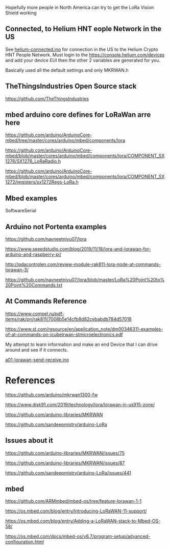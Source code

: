 Hopefully more people in North America can try to get the LoRa Vision Shield working


 ## Connected, to Helium HNT eople Network in the US
 
See [helium-connected.ino](helium-connected.ino) for connection in the US to the Helium Crypto HNT People Network. 
Must login to the https://console.helium.com/devices  and add your device EUI then the other 2 variables are generated for you.

Basically used all the default settings and only MKRWAN.h 


## TheThingsIndustries Open Source stack

https://github.com/TheThingsIndustries





## mbed arduino core defines for LoRaWan arre here

https://github.com/arduino/ArduinoCore-mbed/tree/master/cores/arduino/mbed/components/lora

https://github.com/arduino/ArduinoCore-mbed/blob/master/cores/arduino/mbed/components/lora/COMPONENT_SX1276/SX1276_LoRaRadio.h

https://github.com/arduino/ArduinoCore-mbed/blob/master/cores/arduino/mbed/components/lora/COMPONENT_SX1272/registers/sx1272Regs-LoRa.h





## Mbed examples

SoftwareSerial



## Arduino not Portenta examples

https://github.com/navneetnivu07/lora


https://www.seeedstudio.com/blog/2019/11/18/lora-and-lorawan-for-arduino-and-raspberry-pi/


http://pdacontrolen.com/review-module-rak811-lora-node-at-commands-lorawan-3/


https://github.com/navneetnivu07/lora/blob/master/LoRa%20Point%20to%20Point%20Commands.txt






## At Commands Reference

https://www.compel.ru/pdf-items/rak/pn/rak811/7008b5e14cfb8d82cebabdb784d57018

https://www.st.com/resource/en/application_note/dm00346311-examples-of-at-commands-on-icubelrwan-stmicroelectronics.pdf






My attempt to learn information and make an end Device that I can drive around and see if it connects.

[a01-lorawan-send-receive.ino](a01-lorawan-send-receive.ino)


# References

https://github.com/arduino/mkrwan1300-fw

https://www.disk91.com/2019/technology/lora/lorawan-in-us915-zone/


https://github.com/arduino-libraries/MKRWAN


https://github.com/sandeepmistry/arduino-LoRa




## Issues about it

https://github.com/arduino-libraries/MKRWAN/issues/75

https://github.com/arduino-libraries/MKRWAN/issues/87


https://github.com/sandeepmistry/arduino-LoRa/issues/441



## mbed



https://github.com/ARMmbed/mbed-os/tree/feature-lorawan-1-1

https://os.mbed.com/blog/entry/Introducing-LoRaWAN-11-support/


https://os.mbed.com/blog/entry/Adding-a-LoRaWAN-stack-to-Mbed-OS-58/

https://os.mbed.com/docs/mbed-os/v6.7/program-setup/advanced-configuration.html


